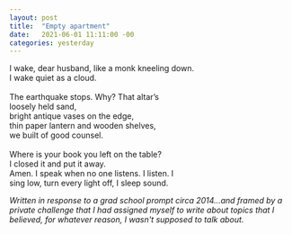 ```yaml
---
layout: post
title:  "Empty apartment"
date:   2021-06-01 11:11:00 -00
categories: yesterday
---
```

I wake, dear husband, like a monk kneeling down.<br/>
I wake quiet as a cloud.<br/><br/>
The earthquake stops. Why? That altar’s<br/>
loosely held sand,<br/>
bright antique vases on the edge,<br/>
thin paper lantern and wooden shelves,<br/>
we built of good counsel.<br/>
<br/>
Where is your book you left on the table?<br/> 
I closed it and put it away.<br/>
Amen. I speak when no one listens. I listen. I<br/>
sing low, turn every light off, I sleep sound.<br/> 

*Written in response to a grad school prompt circa 2014...and framed by a private challenge that I had assigned myself to write about topics that I believed, for whatever reason, I wasn't supposed to talk about.* 
